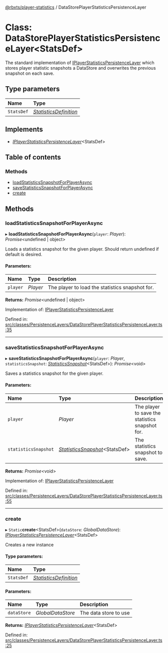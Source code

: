 [@rbxts/player-statistics](../README.md) / DataStorePlayerStatisticsPersistenceLayer

# Class: DataStorePlayerStatisticsPersistenceLayer<StatsDef\>

The standard implementation of [IPlayerStatisticsPersistenceLayer](../interfaces/iplayerstatisticspersistencelayer.md) which stores player statistic snapshots a DataStore
and overwrites the previous snapshot on each save.

## Type parameters

Name | Type |
:------ | :------ |
`StatsDef` | [*StatisticsDefinition*](../README.md#statisticsdefinition) |

## Implements

* [*IPlayerStatisticsPersistenceLayer*](../interfaces/iplayerstatisticspersistencelayer.md)<StatsDef\>

## Table of contents

### Methods

- [loadStatisticsSnapshotForPlayerAsync](datastoreplayerstatisticspersistencelayer.md#loadstatisticssnapshotforplayerasync)
- [saveStatisticsSnapshotForPlayerAsync](datastoreplayerstatisticspersistencelayer.md#savestatisticssnapshotforplayerasync)
- [create](datastoreplayerstatisticspersistencelayer.md#create)

## Methods

### loadStatisticsSnapshotForPlayerAsync

▸ **loadStatisticsSnapshotForPlayerAsync**(`player`: *Player*): *Promise*<undefined \| object\>

Loads a statistics snapshot for the given player. Should return undefined if default is desired.

#### Parameters:

Name | Type | Description |
:------ | :------ | :------ |
`player` | *Player* | The player to load the statistics snapshot for.    |

**Returns:** *Promise*<undefined \| object\>

Implementation of: [IPlayerStatisticsPersistenceLayer](../interfaces/iplayerstatisticspersistencelayer.md)

Defined in: [src/classes/PersistenceLayers/DataStorePlayerStatisticsPersistenceLayer.ts:35](https://github.com/Bytebit-Org/roblox-PlayerStatistics/blob/196aade/src/classes/PersistenceLayers/DataStorePlayerStatisticsPersistenceLayer.ts#L35)

___

### saveStatisticsSnapshotForPlayerAsync

▸ **saveStatisticsSnapshotForPlayerAsync**(`player`: *Player*, `statisticsSnapshot`: [*StatisticsSnapshot*](../README.md#statisticssnapshot)<StatsDef\>): *Promise*<void\>

Saves a statistics snapshot for the given player.

#### Parameters:

Name | Type | Description |
:------ | :------ | :------ |
`player` | *Player* | The player to save the statistics snapshot for.   |
`statisticsSnapshot` | [*StatisticsSnapshot*](../README.md#statisticssnapshot)<StatsDef\> | The statistics snapshot to save.    |

**Returns:** *Promise*<void\>

Implementation of: [IPlayerStatisticsPersistenceLayer](../interfaces/iplayerstatisticspersistencelayer.md)

Defined in: [src/classes/PersistenceLayers/DataStorePlayerStatisticsPersistenceLayer.ts:55](https://github.com/Bytebit-Org/roblox-PlayerStatistics/blob/196aade/src/classes/PersistenceLayers/DataStorePlayerStatisticsPersistenceLayer.ts#L55)

___

### create

▸ `Static`**create**<StatsDef\>(`dataStore`: *GlobalDataStore*): [*IPlayerStatisticsPersistenceLayer*](../interfaces/iplayerstatisticspersistencelayer.md)<StatsDef\>

Creates a new instance

#### Type parameters:

Name | Type |
:------ | :------ |
`StatsDef` | [*StatisticsDefinition*](../README.md#statisticsdefinition) |

#### Parameters:

Name | Type | Description |
:------ | :------ | :------ |
`dataStore` | *GlobalDataStore* | The data store to use    |

**Returns:** [*IPlayerStatisticsPersistenceLayer*](../interfaces/iplayerstatisticspersistencelayer.md)<StatsDef\>

Defined in: [src/classes/PersistenceLayers/DataStorePlayerStatisticsPersistenceLayer.ts:25](https://github.com/Bytebit-Org/roblox-PlayerStatistics/blob/196aade/src/classes/PersistenceLayers/DataStorePlayerStatisticsPersistenceLayer.ts#L25)

